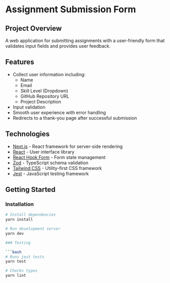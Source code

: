 # Assignment Submission Form

## Project Overview

A web application for submitting assignments with a user-friendly form that validates input fields and provides user feedback.

## Features

- Collect user information including:
  - Name
  - Email
  - Skill Level (Dropdown)
  - GitHub Repository URL
  - Project Description
- Input validation
- Smooth user experience with error handling
- Redirects to a thank-you page after successful submission

## Technologies

- [Next.js](https://nextjs.org) - React framework for server-side rendering
- [React](https://reactjs.org) - User interface library
- [React Hook Form](https://react-hook-form.com) - Form state management
- [Zod](https://zod.dev) - TypeScript schema validation
- [Tailwind CSS](https://tailwindcss.com) - Utility-first CSS framework
- [Jest](https://jestjs.io) - JavaScript testing framework

## Getting Started

### Installation

````bash
# Install dependencies
yarn install

# Run development server
yarn dev

### Testing

```bash
# Runs jest tests
yarn test

# Checks types
yarn lint
````
